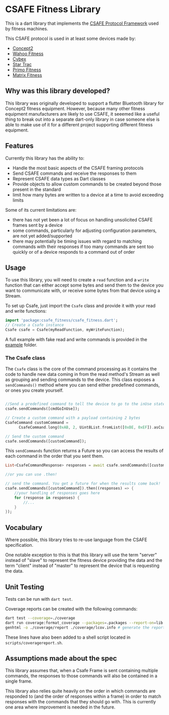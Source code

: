 # CSAFE Fitness Library

This is a dart library that implements the [CSAFE Protocol Framework](https://web.archive.org/web/20071207110624/http://www.fitlinxx.com/CSAFE/Framework.htm) used by fitness machines.

This CSAFE protocol is used in at least some devices made by:
- [Concept2](https://www.concept2.com/service/software/software-development-kit)
- [Wahoo Fitness](https://www.dcrainmaker.com/2016/01/announces-gymconnect-integration.html)
- [Cybex](https://www.cybexintl.com/manuals/treadmills/770t%20treadmill/english/lt-22983-4_htmlfiles/other/csafe_port.html)
- [Star Trac](https://support.corehandf.com/Brands/StarTrac/Manuals/620-8558B.pdf)
- [Primo Fitness](https://primofitnessusa.com/wp-content/uploads/2017/01/TRM-932i-MANUALS-111014-English-manual.pdf)
- [Matrix Fitness](https://www.matrixfitness.com/us/eng/cardio/consoles)

## Why was this library developed?

This library was originally developed to support a flutter Bluetooth library for Concept2 fitness equipment. However, because many other fitness equipment manufacturers are likely to use CSAFE, it seeemed like a useful thing to break out into a separate dart-only library in case someone else is able to make use of it for a different project supporting different fitness equipment.


## Features
Currently this library has the ability to:
- Handle the most basic aspects of the CSAFE framing protocols
- Send CSAFE commands and receive the responses to them
- Represent CSAFE data types as Dart classes
- Provide objects to allow custom commands to be created beyond those present in the standard
- limit how many bytes are written to a device at a time to avoid exceeding limits


Some of its current limitations are:
- there has not yet been a lot of focus on handling unsolicited CSAFE frames sent by a device
- some commands, particularly for adjusting configuration parameters, are not yet added/supported
- there may potentially be timing issues with regard to matching commands with their responses if too many commands are sent too quickly or of a device responds to a command out of order


## Usage

To use this library, you will need to create a `read` function and a `write` function that can either accept some bytes and send them to the device you want to communicate with, or receive some bytes from that device using a Stream. 

To set up Csafe, just import the `Csafe` class and provide it with your read and write functions:

```dart
import 'package:csafe_fitness/csafe_fitness.dart';
// Create a Csafe instance
Csafe csafe = Csafe(myReadFunction, myWriteFunction);
```

A full example with fake read and write commands is provided in the [example](example/) folder.

### The Csafe class
The `Csafe` class is the core of the command processing as it contains the code to handle new data coming in from the read method's Stream as well as grouping and sending commands to the device. This class exposes a `sendCommands()` method where you can send either predefined commands, or ones you create yourself.

```dart

//Send a predefined command to tell the device to go to the inUse state.
csafe.sendCommands([cmdGoInUse]);

// Create a custom command with a payload containing 2 bytes
CsafeCommand customCommand =
      CsafeCommand.long(0xAB, 2, Uint8List.fromList([0xBE, 0xEF]).asCsafe());

// Send the custom command
csafe.sendCommands([customCommand]);
```

This `sendCommands` function returns a Future so you can access the results of each command in the order that you sent them.

```dart
List<CsafeCommandResponse> responses = await csafe.sendCommands([customCommand]);

//or you can use .then!

// send the command. You get a future for when the results come back!
csafe.sendCommands([customCommand]).then((responses) => {
	//your handling of responses goes here
	for (response in responses) {
		//...
	}
});
```

## Vocabulary

Where possible, this library tries to re-use language from the CSAFE specification.

One notable exception to this is that this library will use the term "server" instead of "slave" to represent the fitness device providing the data and the term "client" instead of "master" to represent the device that is requesting the data.  


## Unit Testing
Tests can be run with `dart test`.

Coverage reports can be created with the following commands:
```bash
dart test --coverage=./coverage
dart run coverage:format_coverage --packages=.packages --report-on=lib --lcov -o ./coverage/lcov.info -i ./coverage # create the lcov.info file
genhtml -o ./coverage/report ./coverage/lcov.info # generate the report
```

These lines have also been added to a shell script located in `scripts/coveragereport.sh`.

## Assumptions made about the spec

This library assumes that, when a Csafe Frame is sent containing multiple commands, the responses to those commands will also be contained in a single frame.

This library also relies quite heavily on the order in which commands are responded to (and the order of responses within a frame) in order to match responses with the commands that they should go with. This is currently one area where improvement is needed in the future.